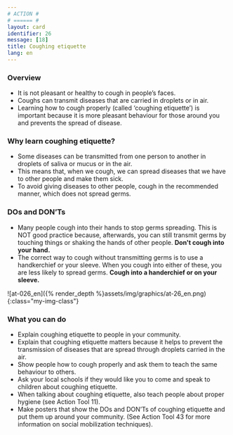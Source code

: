 ```yaml
---
# ACTION #
# ====== #
layout: card
identifier: 26
message: [18]
title: Coughing etiquette
lang: en
---
```


### Overview

- It is not pleasant or healthy to cough in people’s faces. 
- Coughs can transmit diseases that are carried in droplets or in air. 
- Learning how to cough properly (called ‘coughing etiquette’) is important because it is more pleasant behaviour for those around you and prevents the spread of disease.

### Why learn coughing etiquette?

- Some diseases can be transmitted from one person to another in droplets of saliva or mucus or in the air. 
- This means that, when we cough, we can spread diseases that we have to other people and make them sick. 
- To avoid giving diseases to other people, cough in the recommended manner, which does not spread germs. 

### DOs and DON’Ts

-	Many people cough into their hands to stop germs spreading. This is NOT good practice because, afterwards, you can still transmit germs by touching things or shaking the hands of other people. **Don't cough into your hand.**
-	The correct way to cough without transmitting germs is to use a handkerchief or your sleeve. When you cough into either of these, you are less likely to spread germs. **Cough into a handerchief or on your sleeve.**

![at-026_en]({% render_depth %}assets/img/graphics/at-26_en.png){:class="my-img-class"}

### What you can do

- Explain coughing etiquette to people in your community.
- Explain that coughing etiquette matters because it helps to prevent the transmission of diseases that are spread through droplets carried in the air.
- Show people how to cough properly and ask them to teach the same behaviour to others.
- Ask your local schools if they would like you to come and speak to children about coughing etiquette.
- When talking about coughing etiquette, also teach people about proper hygiene (see Action Tool 11<a class="crosslink" href="{% render_depth %}{% render_link action|11 %}"><i class="fas fa-external-link-alt" aria-hidden="true"></i></a>).
- Make posters that show the DOs and DON’Ts of coughing etiquette and put them up around your community. (See Action Tool 43<a class="crosslink" href="{% render_depth %}{% render_link action|43 %}"><i class="fas fa-external-link-alt" aria-hidden="true"></i></a> for more information on social mobilization techniques).

